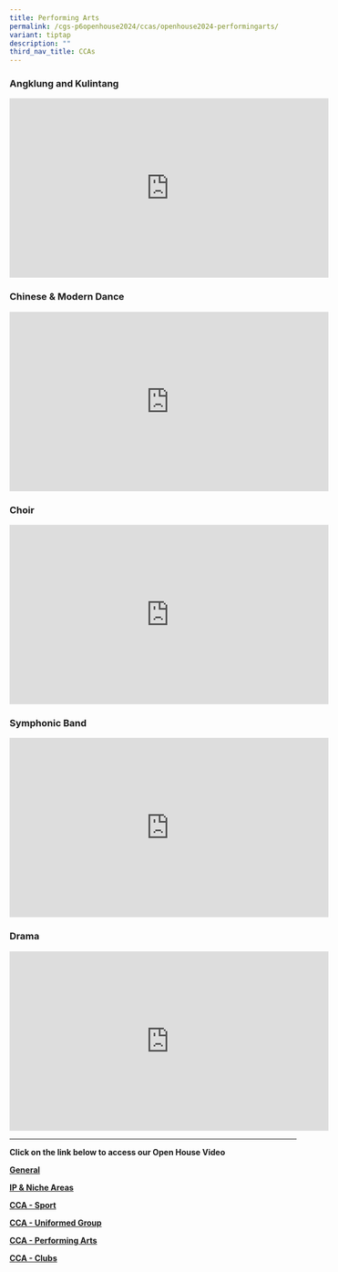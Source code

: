 ```yaml
---
title: Performing Arts
permalink: /cgs-p6openhouse2024/ccas/openhouse2024-performingarts/
variant: tiptap
description: ""
third_nav_title: CCAs
---
```

<h3>Angklung and Kulintang</h3>
<div class="iframe-wrapper">
<iframe height="315" width="560" allowfullscreen="true" frameborder="0" src="https://www.youtube.com/embed/TpKAbU0EvcE?si=7CaS4DpWwxaFU5g5"></iframe>
</div>
<h3>Chinese &amp; Modern Dance</h3>
<div class="iframe-wrapper">
<iframe height="315" width="560" allowfullscreen="true" frameborder="0" src="https://www.youtube.com/embed/HLvtxlO10-o?si=E6MgjVFvZAWn5hSH"></iframe>
</div>
<h3>Choir</h3>
<div class="iframe-wrapper">
<iframe height="315" width="560" allowfullscreen="true" frameborder="0" src="https://www.youtube.com/embed/IIjsI6mhyek?si=zFburImgeml1XUzw"></iframe>
</div>
<h3>Symphonic Band</h3>
<div class="iframe-wrapper">
<iframe height="315" width="560" allowfullscreen="true" frameborder="0" src="https://www.youtube.com/embed/wbfwrmLg6lA?si=IWWexUDlwxa0yEsF"></iframe>
</div>
<h3>Drama</h3>
<div class="iframe-wrapper">
<iframe height="315" width="560" allowfullscreen="true" frameborder="0" src="https://www.youtube.com/embed/HRsgTUQwjPQ?si=MqOV9vwkoMgWeR-F"></iframe>
</div>
<p></p>
<hr>
<p><strong>Click on the link below to access our Open House Video</strong>
</p>
<p><strong><a href="/cgs-p6openhouse2024/programmes/openhouse2024-general/" rel="noopener nofollow" target="_blank">General</a></strong>
</p>
<p><strong><a href="/cgs-p6openhouse2024/programmes/openhouse2024-ipandnicheareas/" rel="noopener nofollow" target="_blank">IP &amp; Niche Areas</a></strong>
</p>
<p><strong><a href="/cgs-p6openhouse2024/ccas/openhouse2024-sports/" rel="noopener nofollow" target="_blank">CCA - Sport</a></strong>
</p>
<p><strong><a href="/cgs-p6openhouse2024/ccas/openhouse2024-uniformed-group/" rel="noopener nofollow" target="_blank">CCA - Uniformed Group</a></strong>
</p>
<p><strong><a href="/cgs-p6openhouse2024/ccas/openhouse2024-performingarts/" rel="noopener nofollow" target="_blank">CCA - Performing Arts</a></strong>
</p>
<p><strong><a href="/cgs-p6openhouse2024/ccas/openhouse2024-clubs/" rel="noopener nofollow" target="_blank">CCA - Clubs</a></strong>
</p>
<p></p>
